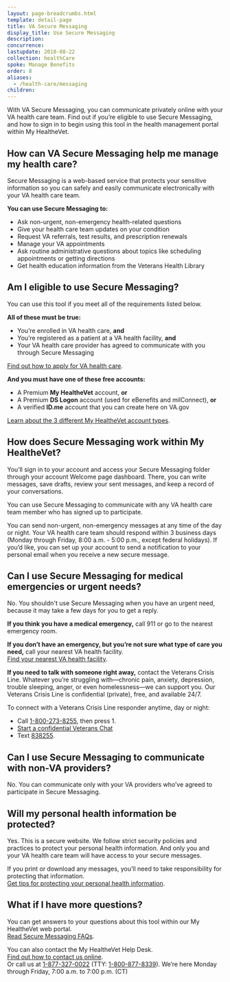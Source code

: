 ```yaml
---
layout: page-breadcrumbs.html
template: detail-page
title: VA Secure Messaging
display_title: Use Secure Messaging
description:
concurrence:
lastupdate: 2018-08-22
collection: healthCare
spoke: Manage Benefits
order: 8
aliases:
  - /health-care/messaging
children:
---
```

<div itemscope itemtype="http://schema.org/FAQPage">
<div itemprop="description" class="va-introtext">

With VA Secure Messaging, you can communicate privately online with your VA health care team. Find out if you’re eligible to use Secure Messaging, and how to sign in to begin using this tool in the health management portal within My HealtheVet.

</div>

<div class="cta-widget" data-app-id="messaging"></div>

<div itemscope itemtype="http://schema.org/Question">

<h2 itemprop="name">How can VA Secure Messaging help me manage my health care?</h2>
<div itemprop="acceptedAnswer" itemscope itemtype="http://schema.org/Answer">
<div itemprop="text">

Secure Messaging is a web-based service that protects your sensitive information so you can safely and easily communicate electronically with your VA health care team.

**You can use Secure Messaging to:**
- Ask non-urgent, non-emergency health-related questions
- Give your health care team updates on your condition
- Request VA referrals, test results, and prescription renewals
- Manage your VA appointments
- Ask routine administrative questions  about topics like scheduling appointments or getting directions
- Get health education information from the Veterans Health Library

</div>
</div>
</div>

<div itemscope itemtype="http://schema.org/Question">

<h2 itemprop="name">Am I eligible to use Secure Messaging?</h2>
<div itemprop="acceptedAnswer" itemscope itemtype="http://schema.org/Answer">
<div itemprop="text">

You can use this tool if you meet all of the requirements listed below.

**All of these must be true:**
- You’re enrolled in VA health care, **and**
- You’re registered as a patient at a VA health facility, **and**
- Your VA health care provider has agreed to communicate with you through Secure Messaging

[Find out how to apply for VA health care](/health-care/how-to-apply/).

**And you must have one of these free accounts:**
- A Premium **My HealtheVet** account, **or**
- A Premium **DS Logon** account (used for eBenefits and milConnect), **or**
- A verified **ID.me** account that you can create here on VA.gov

[Learn about the 3 different My HealtheVet account types](https://www.myhealth.va.gov/mhv-portal-web/my-healthevet-offers-three-account-types).

</div>
</div>
</div>

<div itemscope itemtype="http://schema.org/Question">

<h2 itemprop="name">How does Secure Messaging work within My HealtheVet?</h2>
<div itemprop="acceptedAnswer" itemscope itemtype="http://schema.org/Answer">
<div itemprop="text">

You’ll sign in to your account and access your Secure Messaging folder through your account Welcome page dashboard. There, you can write messages, save drafts, review your sent messages, and keep a record of your conversations.

You can use Secure Messaging to communicate with any VA health care team member who has signed up to participate.

You can send non-urgent, non-emergency messages at any time of the day or night. Your VA health care team should respond within 3 business days (Monday through Friday, 8:00 a.m. - 5:00 p.m., except federal holidays). If you’d like, you can set up your account to send a notification to your personal email when you receive a new secure message.

</div>
</div>
</div>

<div itemscope itemtype="http://schema.org/Question">

<h2 itemprop="name">Can I use Secure Messaging for medical emergencies or urgent needs?</h2>
<div itemprop="acceptedAnswer" itemscope itemtype="http://schema.org/Answer">
<div itemprop="text">

No. You shouldn't use Secure Messaging when you have an urgent need, because it may take a few days for you to get a reply.

**If you think you have a medical emergency,** call 911 or go to the nearest emergency room.

**If you don’t have an emergency, but you’re not sure what type of care you need,** call your nearest VA health facility.<br>
[Find your nearest VA health facility](/find-locations/).

**If you need to talk with someone right away,** contact the Veterans Crisis Line. Whatever you’re struggling with—chronic pain, anxiety, depression, trouble sleeping, anger, or even homelessness—we can support you. Our Veterans Crisis Line is confidential (private), free, and available 24/7.

To connect with a Veterans Crisis Line responder anytime, day or night:
- Call <a href="tel:+18002738255">1-800-273-8255</a>, then press 1.
- <a class="no-external-icon" href="https://www.veteranscrisisline.net/get-help/chat">Start a confidential Veterans Chat</a>
- Text <a href="tel:+1838255">838255</a>.

</div>
</div>
</div>

<div itemscope itemtype="http://schema.org/Question">

<h2 itemprop="name">Can I use Secure Messaging to communicate with non-VA providers?</h2>
<div itemprop="acceptedAnswer" itemscope itemtype="http://schema.org/Answer">
<div itemprop="text">
No. You can communicate only with your VA providers who’ve agreed to participate in Secure Messaging.

</div>
</div>
</div>

<div itemscope itemtype="http://schema.org/Question">

<h2 itemprop="name">Will my personal health information be protected?</h2>
<div itemprop="acceptedAnswer" itemscope itemtype="http://schema.org/Answer">
<div itemprop="text">

Yes. This is a secure website. We follow strict security policies and practices to protect your personal health information. And only you and your VA health care team will have access to your secure messages.

If you print or download any messages, you’ll need to take responsibility for protecting that information. <br>
[Get tips for protecting your personal health information](https://www.myhealth.va.gov/mhv-portal-web/web/myhealthevet/protecting-your-personal-health-information).

</div>
</div>
</div>

<div itemscope itemtype="http://schema.org/Question">

<h2 itemprop="name">What if I have more questions?</h2>
<div itemprop="acceptedAnswer" itemscope itemtype="http://schema.org/Answer">
<div itemprop="text">

You can get answers to your questions about this tool within our My HealtheVet web portal. <br>
[Read Secure Messaging FAQs](https://www.myhealth.va.gov/mhv-portal-web/web/myhealthevet/faqs#smGeneralFAQ). <br>

You can also contact the My HealtheVet Help Desk. <br>
[Find out how to contact us online](https://www.myhealth.va.gov/mhv-portal-web/web/myhealthevet/contact-mhv). <br>
Or call us at <a href="tel:+18773270022">1-877-327-0022</a> (TTY: <a href="tel:+18008778339">1-800-877-8339</a>). We’re here Monday through Friday, 7:00 a.m. to 7:00 p.m. (CT)

</div>
</div>
</div>
</div>
